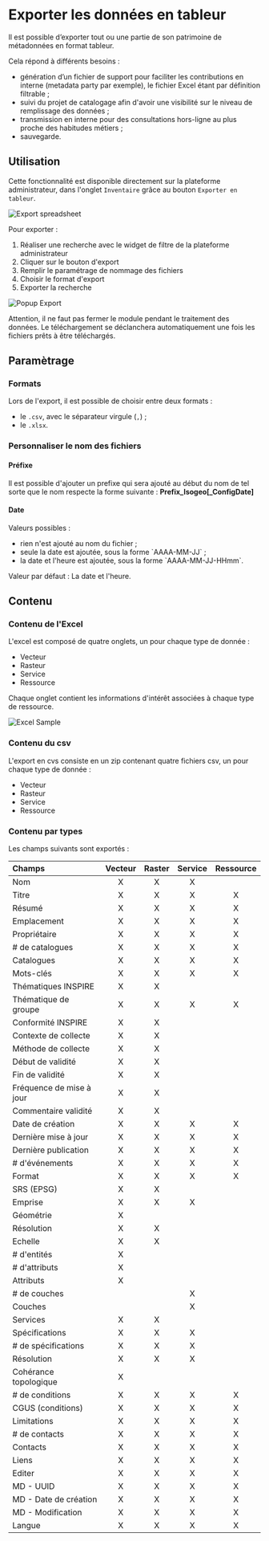 # Exporter les données en tableur

Il est possible d’exporter tout ou une partie de son patrimoine de métadonnées en format tableur. 

Cela répond à différents besoins : 

* génération d’un fichier de support pour faciliter les contributions en interne (metadata party par exemple), le fichier Excel étant par définition filtrable ;
* suivi du projet de catalogage afin d'avoir une visibilité sur le niveau de remplissage des données ;
* transmission en interne pour des consultations hors-ligne au plus proche des habitudes métiers ;
* sauvegarde. 

## Utilisation

Cette fonctionnalité est disponible directement sur la plateforme administrateur, dans l'onglet `Inventaire` grâce au bouton `Exporter en tableur`. 

![Export spreadsheet](/assets/exportFullPage.png)

Pour exporter : 

1. Réaliser une recherche avec le widget de filtre de la plateforme administrateur
2. Cliquer sur le bouton d'export
3. Remplir le paramétrage de nommage des fichiers
4. Choisir le format d'export
5. Exporter la recherche

![Popup Export](/assets/exportModal.png)


Attention, il ne faut pas fermer le module pendant le traitement des données. Le téléchargement se déclanchera automatiquement une fois les fichiers prêts à être téléchargés. 


## Paramètrage

### Formats

Lors de l'export, il est possible de choisir entre deux formats : 

* le `.csv`, avec le séparateur virgule (`,`) ;
* le `.xlsx`.

### Personnaliser le nom des fichiers

#### Préfixe

Il est possible d'ajouter un prefixe qui sera ajouté au début du nom de tel sorte que le nom respecte la forme suivante : **Prefix_Isogeo[_ConfigDate]**

#### Date

Valeurs possibles :

- rien n'est ajouté au nom du fichier ;
- seule la date est ajoutée, sous la forme \`AAAA-MM-JJ\` ;
- la date et l'heure est ajoutée, sous la forme \`AAAA-MM-JJ-HHmm\`.

Valeur par défaut : La date et l'heure.

## Contenu

### Contenu de l'Excel

L'excel est composé de quatre onglets, un pour chaque type de donnée : 

* Vecteur
* Rasteur
* Service
* Ressource

Chaque onglet contient les informations d'intérêt associées à chaque type de ressource. 

![Excel Sample](/assets/excelspreadsheet.png)

### Contenu du csv

L'export en cvs consiste en un zip contenant quatre fichiers csv, un pour chaque type de donnée : 

* Vecteur
* Rasteur
* Service
* Ressource

### Contenu par types

Les champs suivants sont exportés : 

| Champs       | Vecteur      | Raster | Service | Ressource |
| :------------- | :---------: |:---------:|:---------:|:---------:|
| Nom | X | X | X | |
| Titre | X | X | X | X |
| Résumé | X | X | X |X |
| Emplacement | X | X | X | X |
| Propriétaire | X | X | X | X |
| # de catalogues | X | X | X | X |
| Catalogues | X | X | X | X |
| Mots-clés | X | X | X | X |
| Thématiques INSPIRE | X | X |  | |
| Thématique de groupe | X | X | X | X |
| Conformité INSPIRE | X | X |  | |
| Contexte de collecte | X | X |  | |
| Méthode de collecte | X | X |  | |
| Début de validité | X | X |  | |
| Fin de validité | X | X |  |  |
| Fréquence de mise à jour | X | X |  |  |
| Commentaire validité | X | X |  |  |
| Date de création | X | X | X | X |
| Dernière mise à jour | X | X | X | X |
| Dernière publication | X | X | X | X |
| # d'événements | X | X | X | X |
| Format | X | X | X | X |
| SRS (EPSG) | X | X |  |  |
| Emprise | X | X | X |  |
| Géométrie | X |  |  |  |
| Résolution | X | X |  |  |
| Echelle | X | X |  |  |
| # d'entités | X |  |  |  |
| # d'attributs | X |  |  |  |
| Attributs | X |  |  |  |
| # de couches |  |  | X |  |
| Couches |  |  | X |  |
| Services | X | X |  |  |
| Spécifications | X | X | X |  |
| # de spécifications | X | X | X |  |
| Résolution | X | X | X |  |
| Cohérance topologique | X |  |  |  |
| # de conditions | X | X | X | X |
| CGUS (conditions) | X | X | X | X |
| Limitations | X | X | X | X |
| # de contacts | X | X | X | X |
| Contacts | X | X | X | X |
| Liens | X | X | X | X |
| Editer | X | X | X | X |
| MD - UUID | X | X | X | X |
| MD - Date de création | X | X | X | X |
| MD - Modification | X | X | X | X |
| Langue | X | X | X | X |


